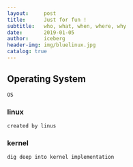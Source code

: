 ```yaml
---
layout:     post
title:      Just for fun !
subtitle:   who, what, when, where, why
date:       2019-01-05
author:     iceberg
header-img: img/bluelinux.jpg
catalog: true
---
```


## Operating System

    OS

### linux

    created by linus

### kernel

	dig deep into kernel implementation




